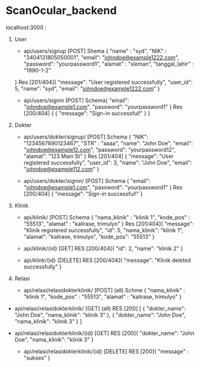 # ScanOcular_backend

localhost:3000 :

1. User 
     - api/users/signup [POST]
       Shema {
          "name" : "syd",
          "NIK" : "3404131805050001",
          "email": "johndoe@example1222.com",
          "password": "yourpassword1",
          "alamat" : "sleman",
          "tanggal_lahir" : "1990-1-2"
      
      }
        Res [201/404]{
          "message": "User registered successfully",
          "user_id": 5,
          "name": "syd",
          "email": "johndoe@example1222.com"
     }

     - api/users/signin [POST]
            Schema{
            "email": "johndoe@example1.com",
            "password": "yourpassword1"
        }
            Res [200/404] {
         {
            "message": "Sign-in successful!"
        }
       }

2. Dokter
   - api/users/dokter/signup/ [POST]
        Schema {
              "NIK": "1234567890123467",
              "STR" : "aaaa",
              "name": "John Doe",
              "email": "johndoe@example12.com",
              "password": "yourpassword12",
              "alamat": "123 Main St"
          }
        Res [201/404] {
              "message": "User registered successfully",
              "user_id": 3,
              "name": "John Doe",
              "email": "johndoe@example112.com"
        }
   
   - api/users/dokter/signin/ [POST]
        Schema {
         "email": "johndoe@example1.com",
         "password": "yourpassword1"
        }
        Res [200/404] {
             "message": "Sign-in successful!"
        }

3. Klinik
   - api/klinik/ [POST]
        Schema {
         "nama_klinik" : "klinik 1",
         "kode_pos" : "55513",
         "alamat" : "kalirase, trimulyo"
        }
        Res [201/404]{
         "message": "Klinik registered successfully",
         "id": 5,
         "nama_klinik": "klinik 1",
         "alamat": "kalirase, trimulyo",
         "kode_pos": "55513"
        }
   - api/klinik/{id} [GET]
        RES [200/404]{
        "id": 2,
        "name": "klinik 2"
        }

   - api/klink/{id} [DELETE]
        RES [200/404]{
           "message": "Klinik deleted successfully"
        }
     
4. Relasi
     - api/relasi/relasidokterklinik/ [POST] (all)
       Schme { 
         "nama_klinik" : "klinik 1",
         "kode_pos" : "55513",
         "alamat" : "kalirase, trimulyo"
       }
- api/relasi/relasidokterklinik/ [GET] (all)
          RES [200] [
               {
                     "dokter_name": "John Doe",
                   "nama_klinik": "klinik 3"
               },
      {
                     "dokter_name": "John Doe",
                   "nama_klinik": "klinik 3"
               }
          ]
     
- api/relasi/relasidokterklinik/{id} [GET] 
          RES [200]{
               "dokter_name": "John Doe",
              "nama_klinik": "klinik 3"
          }

     - api/relasi/relasidokterklinik/{id} [DELETE] 
          RES [200]{
               "message" : "sukses"
          }
